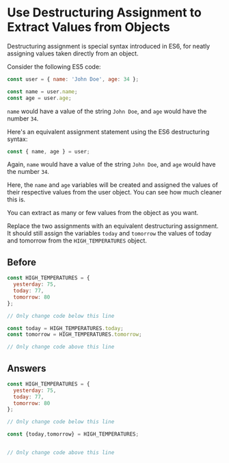 # Use Destructuring Assignment to Extract Values from Objects

Destructuring assignment is special syntax introduced in ES6, for neatly assigning values taken directly from an object.

Consider the following ES5 code:

```javascript
const user = { name: 'John Doe', age: 34 };

const name = user.name;
const age = user.age;
```
`name` would have a value of the string `John Doe`, and `age` would have the number `34`.

Here's an equivalent assignment statement using the ES6 destructuring syntax:

```javascript
const { name, age } = user;
```
Again, `name` would have a value of the string `John Doe`, and `age` would have the number `34`.

Here, the `name` and `age` variables will be created and assigned the values of their respective values from the user object. 
You can see how much cleaner this is.

You can extract as many or few values from the object as you want.

Replace the two assignments with an equivalent destructuring assignment. 
It should still assign the variables `today` and `tomorrow` the values of today and tomorrow from the `HIGH_TEMPERATURES` object.

## Before
```javascript
const HIGH_TEMPERATURES = {
  yesterday: 75,
  today: 77,
  tomorrow: 80
};

// Only change code below this line

const today = HIGH_TEMPERATURES.today;
const tomorrow = HIGH_TEMPERATURES.tomorrow;

// Only change code above this line
```

## Answers
```javascript
const HIGH_TEMPERATURES = {
  yesterday: 75,
  today: 77,
  tomorrow: 80
};

// Only change code below this line

const {today,tomorrow} = HIGH_TEMPERATURES;


// Only change code above this line
```
